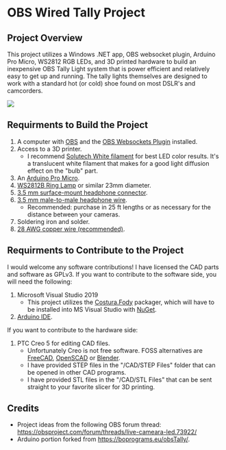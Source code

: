 OBS Wired Tally Project
==================================================

Project Overview
----------------------------
This project utilizes a Windows .NET app, OBS websocket plugin, Arduino Pro Micro, WS2812 RGB LEDs, and 3D printed hardware to build an inexpensive OBS Tally Light system that is power efficient and relatively easy to get up and running. The tally lights themselves are designed to work with a standard hot (or cold) shoe found on most DSLR's and camcorders.

[![](http://img.youtube.com/vi/zPsItWoxoUQ/0.jpg)](http://www.youtube.com/watch?v=zPsItWoxoUQ "")


Requirments to Build the Project
----------------------------
1. A computer with [OBS](https://obsproject.com/download) and the [OBS Websockets Plugin](https://obsproject.com/forum/resources/obs-websocket-remote-control-obs-studio-from-websockets.466/) installed.
2. Access to a 3D printer.
	- I recommend [Solutech White filament](https://www.amazon.com/gp/product/B01B5KFRHO/ref=ppx_yo_dt_b_search_asin_title?ie=UTF8&psc=1) for best LED color results. It's a translucent white filament that makes for a good light diffusion effect on the "bulb" part.
3. An [Arduino Pro Micro](https://www.amazon.com/OSOYOO-ATmega32U4-arduino-Leonardo-ATmega328/dp/B012FOV17O?th=1).
4. [WS2812B Ring Lamp](https://www.amazon.com/gp/product/B0105VMT4S/ref=ppx_yo_dt_b_search_asin_title?ie=UTF8&psc=1) or similar 23mm diameter.
5. [3.5 mm surface-mount headphone connector](https://www.amazon.com/dp/B0833WYLWQ/ref=dp_cerb_1).
6. [3.5 mm male-to-male headphone wire](https://www.amazon.com/gp/product/B004JWIPKM/ref=ppx_yo_dt_b_asin_title_o00_s01?ie=UTF8&psc=1). 
	- Recommended: purchase in 25 ft lengths or as necessary for the distance between your cameras.
7. Soldering iron and solder.
8. [28 AWG copper wire (recommended)](https://www.amazon.com/Electrical-different-Insulated-Temperature-Resistance/dp/B07G2HFCS1/ref=sr_1_5?dchild=1&keywords=28+gauge+wire&qid=1598292006&sr=8-5).

Requirments to Contribute to the Project
----------------------------
I would welcome any software contributions! I have licensed the CAD parts and software as GPLv3. If you want to contribute to the software side, you will need the following:
1. Microsoft Visual Studio 2019
	- This project utilizes the [Costura.Fody](https://www.nuget.org/packages/Costura.Fody/) packager, which will have to be installed into MS Visual Studio with [NuGet](https://docs.microsoft.com/en-us/nuget/consume-packages/install-use-packages-visual-studio).
2. [Arduino IDE](https://www.arduino.cc/en/main/software).

If you want to contribute to the hardware side:
1. PTC Creo 5 for editing CAD files.
	- Unfortunately Creo is not free software. FOSS alternatives are [FreeCAD](https://www.freecadweb.org/), [OpenSCAD](https://www.openscad.org/) or [Blender](https://www.blender.org/download/).
	- I have provided STEP files in the "/CAD/STEP Files" folder that can be opened in other CAD programs.
	- I have provided STL files in the "/CAD/STL Files" that can be sent straight to your favorite slicer for 3D printing.

Credits
-----------------------------
- Project ideas from the following OBS forum thread: https://obsproject.com/forum/threads/live-cameara-led.73922/
- Arduino portion forked from https://boprograms.eu/obsTally/.
